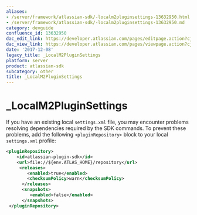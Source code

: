 ```yaml
---
aliases:
- /server/framework/atlassian-sdk/-localm2pluginsettings-13632950.html
- /server/framework/atlassian-sdk/-localm2pluginsettings-13632950.md
category: devguide
confluence_id: 13632950
dac_edit_link: https://developer.atlassian.com/pages/editpage.action?cjm=wozere&pageId=13632950
dac_view_link: https://developer.atlassian.com/pages/viewpage.action?cjm=wozere&pageId=13632950
date: '2017-12-08'
legacy_title: _LocalM2PluginSettings
platform: server
product: atlassian-sdk
subcategory: other
title: _LocalM2PluginSettings
---
```

# \_LocalM2PluginSettings

If you have an existing local `settings.xml` file, you may encounter problems resolving dependencies required by the SDK commands. To prevent these problems, add the following `<pluginRepository>` block to your local `settings.xml` profile:

``` xml
<pluginRepository>
    <id>atlassian-plugin-sdk</id>
    <url>file://${env.ATLAS_HOME}/repository</url>
     <releases>
        <enabled>true</enabled>
        <checksumPolicy>warn</checksumPolicy>
      </releases>
      <snapshots>
         <enabled>false</enabled>
      </snapshots>
 </pluginRepository>
```
